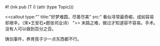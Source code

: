 #! (ink pub (T i) (attr (type Topic)))

<<callout type:"" title:"好梦难圆，尽善尽美" src:" 看似寻常最奇崛，成如容易却艰辛。（宋•王安石•题张司业诗）
">>
末路之难，做过才知道容不容易。手术。没有人可以做到百分之百。

铸剑事件，养育孩子少一点东西都不行。